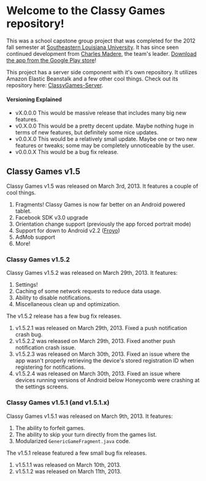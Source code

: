 # Welcome to the Classy Games repository! #
This was a school capstone group project that was completed for the 2012 fall semester at [Southeastern Louisiana University](http://www.selu.edu/). It has since seen continued development from [Charles Madere](http://charlesmadere.com/), the team's leader. [Download the app from the Google Play store](https://play.google.com/store/apps/details?id=com.charlesmadere.android.classygames)!

This project has a server side component with it's own repository. It utilizes Amazon Elastic Beanstalk and a few other cool things. Check out its repository here: [ClassyGames-Server](https://github.com/ScootrNova/ClassyGames-Server).

#### Versioning Explained ####
+ vX.0.0.0 This would be massive release that includes many big new features.
+ v0.X.0.0 This would be a pretty decent update. Maybe nothing huge in terms of new features, but definitely some nice updates.
+ v0.0.X.0 This would be a relatively small update. Maybe one or two new features or tweaks; some may be completely unnoticeable by the user.
+ v0.0.0.X This would be a bug fix release.

## Classy Games v1.5 ##
Classy Games v1.5 was released on March 3rd, 2013. It features a couple of cool things.

1. Fragments! Classy Games is now far better on an Android powered tablet.
2. Facebook SDK v3.0 upgrade
3. Orientation change support (previously the app forced portrait mode)
4. Support for down to Android v2.2 ([Froyo](https://developer.android.com/about/versions/android-2.2.html))
5. AdMob support
6. More!

### Classy Games v1.5.2 ###
Classy Games v1.5.2 was released on March 29th, 2013. It features:

1. Settings!
2. Caching of some network requests to reduce data usage.
3. Ability to disable notifications.
4. Miscellaneous clean up and optimization.

The v1.5.2 release has a few bug fix releases.

1. v1.5.2.1 was released on March 29th, 2013. Fixed a push notification crash bug.
2. v1.5.2.2 was released on March 29th, 2013. Fixed another push notification crash issue.
3. v1.5.2.3 was released on March 30th, 2013. Fixed an issue where the app wasn't properly retrieving the device's stored registration ID when registering for notifications.
4. v1.5.2.4 was released on March 30th, 2013. Fixed an issue where devices running versions of Android below Honeycomb were crashing at the settings screens.

### Classy Games v1.5.1 (and v1.5.1.x) ###
Classy Games v1.5.1 was released on March 9th, 2013. It features:

1. The ability to forfeit games.
2. The ability to skip your turn directly from the games list.
3. Modularized `GenericGameFragment.java` code.

The v1.5.1 release featured a few small bug fix releases.

1. v1.5.1.1 was released on March 10th, 2013.
2. v1.5.1.2 was released on March 11th, 2013.